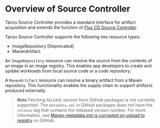 # Overview of Source Controller

Tanzu Source Controller provides a standard interface for artifact acquisition and extends the
function of [Flux CD Source Controller](../fluxcd-source-controller/about.hbs.md).

Tanzu Source Controller supports the following two resource types:

- ImageRepository [Deprecated]
- MavenArtifact

An `ImageRepository` resource can resolve the source from the contents of an image in an image registry.
This enables app developers to create and update workloads from local source code or a code repository.

A `MavenArtifact` resource can resolve a binary artifact from a Maven repository. This functionality enables the supply chain to support artifacts produced externally.

>**Note** Fetching `RELEASE` version from GitHub packages is not currently supported. The `metadata.xml` in GitHub packages does not have the `release` tag that contains the released version number. For more information, see [Maven-metadata.xml is corrupted on upload to registry](https://github.community/t/maven-metadata-xml-is-corrupted-on-upload-to-registry/177725) on GitHub.
